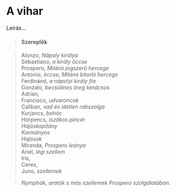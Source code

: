 <!-- ======================================================================
--- Search engine
title:          A vihar
keywords:       vihar, vígjáték
description:    William Shakespeare: A vihar.
--- Menu system
order:          50
text:           A vihar
hidden:         false
umbel:          false
--- Page properties
id:             /comedies/the-tempest
document:       
layout:         layout-2-left
$-left:         play-list
searchable:     true
======================================================================= -->

# A vihar

Leírás...

>   #### Szereplők
    
>   Alonzo, _Nápoly királya_  
    Sebastiano, _a király öccse_  
    Prospero, _Milánó jogszerű hercege_  
    Antonio, _öccse, Milánó bitorló hercege_  
    Ferdinánd, _a nápolyi király fia_  
    Gonzalo, _becsületes öreg tanácsos_  
    Adrian,  
    Francisco, _udvaroncok_  
    Caliban, _vad és idétlen rabszolga_  
    Kurjancs, _bohóc_  
    Hörpencs, _iszákos pincér_  
    _Hajóskapitány_  
    _Kormányos_  
    _Hajósok_  
    Miranda, _Prospero leánya_  
    Ariel, _légi szellem_  
    Iris,  
    Ceres,  
    Juno, _szellemek_
    
>   _Nymphák, aratók s más szellemek Prospero szolgálatában._
